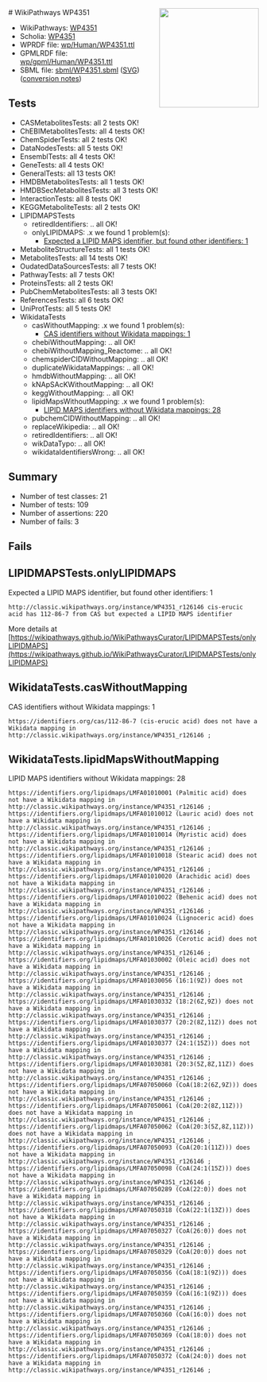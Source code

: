 <img style="float: right; width: 200px" src="../logo.png" />
# WikiPathways WP4351

* WikiPathways: [WP4351](https://identifiers.org/wikipathways:WP4351)
* Scholia: [WP4351](https://scholia.toolforge.org/wikipathways/WP4351)
* WPRDF file: [wp/Human/WP4351.ttl](../wp/Human/WP4351.ttl)
* GPMLRDF file: [wp/gpml/Human/WP4351.ttl](../wp/gpml/Human/WP4351.ttl)
* SBML file: [sbml/WP4351.sbml](../sbml/WP4351.sbml) ([SVG](../sbml/WP4351.svg)) ([conversion notes](../sbml/WP4351.txt))

## Tests
* CASMetabolitesTests: all 2 tests OK!
* ChEBIMetabolitesTests: all 4 tests OK!
* ChemSpiderTests: all 2 tests OK!
* DataNodesTests: all 5 tests OK!
* EnsemblTests: all 4 tests OK!
* GeneTests: all 4 tests OK!
* GeneralTests: all 13 tests OK!
* HMDBMetabolitesTests: all 1 tests OK!
* HMDBSecMetabolitesTests: all 3 tests OK!
* InteractionTests: all 8 tests OK!
* KEGGMetaboliteTests: all 2 tests OK!
* LIPIDMAPSTests
    * retiredIdentifiers: .. all OK!
    * onlyLIPIDMAPS: .x we found 1 problem(s):
        * [Expected a LIPID MAPS identifier, but found other identifiers: 1](#48cc60b8)
* MetaboliteStructureTests: all 1 tests OK!
* MetabolitesTests: all 14 tests OK!
* OudatedDataSourcesTests: all 7 tests OK!
* PathwayTests: all 7 tests OK!
* ProteinsTests: all 2 tests OK!
* PubChemMetabolitesTests: all 3 tests OK!
* ReferencesTests: all 6 tests OK!
* UniProtTests: all 5 tests OK!
* WikidataTests
    * casWithoutMapping: .x we found 1 problem(s):
        * [CAS identifiers without Wikidata mappings: 1](#c091d2ad)
    * chebiWithoutMapping: .. all OK!
    * chebiWithoutMapping_Reactome: .. all OK!
    * chemspiderCIDWithoutMapping: .. all OK!
    * duplicateWikidataMappings: .. all OK!
    * hmdbWithoutMapping: .. all OK!
    * kNApSAcKWithoutMapping: .. all OK!
    * keggWithoutMapping: .. all OK!
    * lipidMapsWithoutMapping: .x we found 1 problem(s):
        * [LIPID MAPS identifiers without Wikidata mappings: 28](#41c16d36)
    * pubchemCIDWithoutMapping: .. all OK!
    * replaceWikipedia: .. all OK!
    * retiredIdentifiers: .. all OK!
    * wikDataTypo: .. all OK!
    * wikidataIdentifiersWrong: .. all OK!


## Summary

* Number of test classes: 21
* Number of tests: 109
* Number of assertions: 220
* Number of fails: 3

## Fails

<a name="48cc60b8" />

## LIPIDMAPSTests.onlyLIPIDMAPS

Expected a LIPID MAPS identifier, but found other identifiers: 1
```
http://classic.wikipathways.org/instance/WP4351_r126146 cis-erucic acid has 112-86-7 from CAS but expected a LIPID MAPS identifier
```

More details at [https://wikipathways.github.io/WikiPathwaysCurator/LIPIDMAPSTests/onlyLIPIDMAPS](https://wikipathways.github.io/WikiPathwaysCurator/LIPIDMAPSTests/onlyLIPIDMAPS)

<a name="c091d2ad" />

## WikidataTests.casWithoutMapping

CAS identifiers without Wikidata mappings: 1
```
https://identifiers.org/cas/112-86-7 (cis-erucic acid) does not have a Wikidata mapping in http://classic.wikipathways.org/instance/WP4351_r126146 ; 
```

<a name="41c16d36" />

## WikidataTests.lipidMapsWithoutMapping

LIPID MAPS identifiers without Wikidata mappings: 28
```
https://identifiers.org/lipidmaps/LMFA01010001 (Palmitic acid) does not have a Wikidata mapping in http://classic.wikipathways.org/instance/WP4351_r126146 ; 
https://identifiers.org/lipidmaps/LMFA01010012 (Lauric acid) does not have a Wikidata mapping in http://classic.wikipathways.org/instance/WP4351_r126146 ; 
https://identifiers.org/lipidmaps/LMFA01010014 (Myristic acid) does not have a Wikidata mapping in http://classic.wikipathways.org/instance/WP4351_r126146 ; 
https://identifiers.org/lipidmaps/LMFA01010018 (Stearic acid) does not have a Wikidata mapping in http://classic.wikipathways.org/instance/WP4351_r126146 ; 
https://identifiers.org/lipidmaps/LMFA01010020 (Arachidic acid) does not have a Wikidata mapping in http://classic.wikipathways.org/instance/WP4351_r126146 ; 
https://identifiers.org/lipidmaps/LMFA01010022 (Behenic acid) does not have a Wikidata mapping in http://classic.wikipathways.org/instance/WP4351_r126146 ; 
https://identifiers.org/lipidmaps/LMFA01010024 (Lignoceric acid) does not have a Wikidata mapping in http://classic.wikipathways.org/instance/WP4351_r126146 ; 
https://identifiers.org/lipidmaps/LMFA01010026 (Cerotic acid) does not have a Wikidata mapping in http://classic.wikipathways.org/instance/WP4351_r126146 ; 
https://identifiers.org/lipidmaps/LMFA01030002 (Oleic acid) does not have a Wikidata mapping in http://classic.wikipathways.org/instance/WP4351_r126146 ; 
https://identifiers.org/lipidmaps/LMFA01030056 (16:1(9Z)) does not have a Wikidata mapping in http://classic.wikipathways.org/instance/WP4351_r126146 ; 
https://identifiers.org/lipidmaps/LMFA01030332 (18:2(6Z,9Z)) does not have a Wikidata mapping in http://classic.wikipathways.org/instance/WP4351_r126146 ; 
https://identifiers.org/lipidmaps/LMFA01030377 (20:2(8Z,11Z)) does not have a Wikidata mapping in http://classic.wikipathways.org/instance/WP4351_r126146 ; 
https://identifiers.org/lipidmaps/LMFA01030377 (24:1(15Z))) does not have a Wikidata mapping in http://classic.wikipathways.org/instance/WP4351_r126146 ; 
https://identifiers.org/lipidmaps/LMFA01030381 (20:3(5Z,8Z,11Z)) does not have a Wikidata mapping in http://classic.wikipathways.org/instance/WP4351_r126146 ; 
https://identifiers.org/lipidmaps/LMFA07050060 (CoA(18:2(6Z,9Z))) does not have a Wikidata mapping in http://classic.wikipathways.org/instance/WP4351_r126146 ; 
https://identifiers.org/lipidmaps/LMFA07050061 (CoA(20:2(8Z,11Z))) does not have a Wikidata mapping in http://classic.wikipathways.org/instance/WP4351_r126146 ; 
https://identifiers.org/lipidmaps/LMFA07050062 (CoA(20:3(5Z,8Z,11Z))) does not have a Wikidata mapping in http://classic.wikipathways.org/instance/WP4351_r126146 ; 
https://identifiers.org/lipidmaps/LMFA07050093 (CoA(20:1(11Z))) does not have a Wikidata mapping in http://classic.wikipathways.org/instance/WP4351_r126146 ; 
https://identifiers.org/lipidmaps/LMFA07050098 (CoA(24:1(15Z))) does not have a Wikidata mapping in http://classic.wikipathways.org/instance/WP4351_r126146 ; 
https://identifiers.org/lipidmaps/LMFA07050289 (CoA(22:0)) does not have a Wikidata mapping in http://classic.wikipathways.org/instance/WP4351_r126146 ; 
https://identifiers.org/lipidmaps/LMFA07050318 (CoA(22:1(13Z))) does not have a Wikidata mapping in http://classic.wikipathways.org/instance/WP4351_r126146 ; 
https://identifiers.org/lipidmaps/LMFA07050327 (CoA(26:0)) does not have a Wikidata mapping in http://classic.wikipathways.org/instance/WP4351_r126146 ; 
https://identifiers.org/lipidmaps/LMFA07050329 (CoA(20:0)) does not have a Wikidata mapping in http://classic.wikipathways.org/instance/WP4351_r126146 ; 
https://identifiers.org/lipidmaps/LMFA07050356 (CoA(18:1(9Z))) does not have a Wikidata mapping in http://classic.wikipathways.org/instance/WP4351_r126146 ; 
https://identifiers.org/lipidmaps/LMFA07050359 (CoA(16:1(9Z))) does not have a Wikidata mapping in http://classic.wikipathways.org/instance/WP4351_r126146 ; 
https://identifiers.org/lipidmaps/LMFA07050360 (CoA(16:0)) does not have a Wikidata mapping in http://classic.wikipathways.org/instance/WP4351_r126146 ; 
https://identifiers.org/lipidmaps/LMFA07050369 (CoA(18:0)) does not have a Wikidata mapping in http://classic.wikipathways.org/instance/WP4351_r126146 ; 
https://identifiers.org/lipidmaps/LMFA07050372 (CoA(24:0)) does not have a Wikidata mapping in http://classic.wikipathways.org/instance/WP4351_r126146 ; 
```

